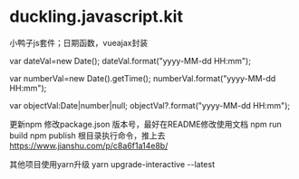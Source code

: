 # duckling.javascript.kit
小鸭子js套件；日期函数，vueajax封装


var dateVal=new Date();
dateVal.format("yyyy-MM-dd HH:mm");



var numberVal=new Date().getTime();
numberVal.format("yyyy-MM-dd HH:mm");

var objectVal:Date|number|null;
objectVal?.format("yyyy-MM-dd HH:mm");





更新npm
修改package.json 版本号，最好在README修改使用文档
npm run build
npm publish     根目录执行命令，推上去
https://www.jianshu.com/p/c8a6f1a14e8b/


其他项目使用yarn升级
yarn upgrade-interactive --latest